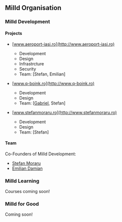 ## Milld Organisation

### Milld Development

#### Projects

- [www.aeroport-iasi.ro](http://www.aeroport-iasi.ro)
  - Development
  - Design
  - Infrastrcture
  - Security
  - Team: [Stefan, Emilian]

- [www.q-boink.ro](http://www.q-boink.ro)
  - Development
  - Design
  - Team: [[Gabriel](https://www.linkedin.com/in/gabriel-stiufliuc-615028117/), Stefan]

- [www.stefanmoraru.ro](http://www.stefanmoraru.ro)
  - Development
  - Design
  - Team: [Stefan]
  
#### Team

Co-Founders of Milld Development:
- [Stefan Moraru](http://www.stefanmoraru.ro)
- [Emilian Damian](https://www.linkedin.com/in/emilian-damian-13979850/)

### Milld Learning

Courses coming soon!

### Milld for Good

Coming soon!
